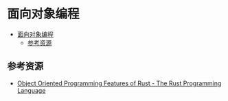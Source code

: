 # 面向对象编程

<!--ts-->
* [面向对象编程](#面向对象编程)
   * [参考资源](#参考资源)

<!-- Created by https://github.com/ekalinin/github-markdown-toc -->
<!-- Added by: kuanhsiaokuo, at: Tue Jun 21 15:21:41 CST 2022 -->

<!--te-->

## 参考资源

- [Object Oriented Programming Features of Rust - The Rust Programming Language](https://doc.rust-lang.org/book/ch17-00-oop.html)